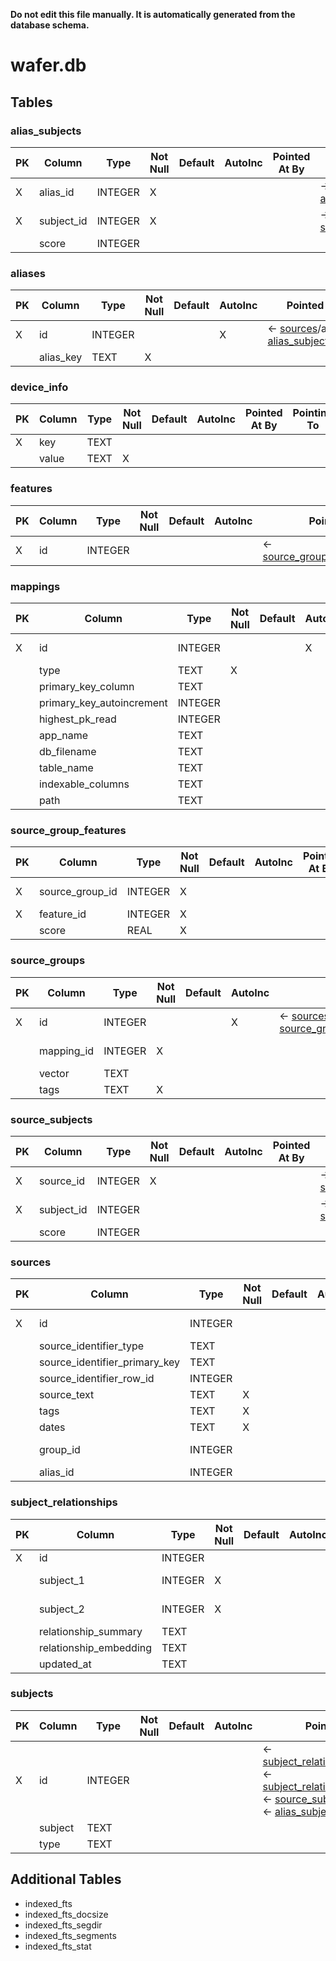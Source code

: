 **Do not edit this file manually. It is automatically generated from the database schema.**

# wafer.db

## Tables

### alias_subjects
| PK | Column     | Type    | Not Null | Default | AutoInc | Pointed At By | Pointing To                |
|----|------------|---------|----------|---------|---------|---------------|----------------------------|
| X  | alias_id   | INTEGER | X        |         |         |               | → [aliases](#aliases)/id   |
| X  | subject_id | INTEGER | X        |         |         |               | → [subjects](#subjects)/id |
|    | score      | INTEGER |          |         |         |               |                            |

### aliases
| PK | Column    | Type    | Not Null | Default | AutoInc | Pointed At By                                                                | Pointing To |
|----|-----------|---------|----------|---------|---------|------------------------------------------------------------------------------|-------------|
| X  | id        | INTEGER |          |         | X       | ← [sources](#sources)/alias_id, ← [alias_subjects](#alias_subjects)/alias_id |             |
|    | alias_key | TEXT    | X        |         |         |                                                                              |             |

### device_info
| PK | Column | Type | Not Null | Default | AutoInc | Pointed At By | Pointing To |
|----|--------|------|----------|---------|---------|---------------|-------------|
| X  | key    | TEXT |          |         |         |               |             |
|    | value  | TEXT | X        |         |         |               |             |

### features
| PK | Column | Type    | Not Null | Default | AutoInc | Pointed At By                                                | Pointing To |
|----|--------|---------|----------|---------|---------|--------------------------------------------------------------|-------------|
| X  | id     | INTEGER |          |         |         | ← [source_group_features](#source_group_features)/feature_id |             |

### mappings
| PK | Column                    | Type    | Not Null | Default | AutoInc | Pointed At By                                | Pointing To |
|----|---------------------------|---------|----------|---------|---------|----------------------------------------------|-------------|
| X  | id                        | INTEGER |          |         | X       | ← [source_groups](#source_groups)/mapping_id |             |
|    | type                      | TEXT    | X        |         |         |                                              |             |
|    | primary_key_column        | TEXT    |          |         |         |                                              |             |
|    | primary_key_autoincrement | INTEGER |          |         |         |                                              |             |
|    | highest_pk_read           | INTEGER |          |         |         |                                              |             |
|    | app_name                  | TEXT    |          |         |         |                                              |             |
|    | db_filename               | TEXT    |          |         |         |                                              |             |
|    | table_name                | TEXT    |          |         |         |                                              |             |
|    | indexable_columns         | TEXT    |          |         |         |                                              |             |
|    | path                      | TEXT    |          |         |         |                                              |             |

### source_group_features
| PK | Column          | Type    | Not Null | Default | AutoInc | Pointed At By | Pointing To                          |
|----|-----------------|---------|----------|---------|---------|---------------|--------------------------------------|
| X  | source_group_id | INTEGER | X        |         |         |               | → [source_groups](#source_groups)/id |
| X  | feature_id      | INTEGER | X        |         |         |               | → [features](#features)/id           |
|    | score           | REAL    | X        |         |         |               |                                      |

### source_groups
| PK | Column     | Type    | Not Null | Default | AutoInc | Pointed At By                                                                                     | Pointing To                |
|----|------------|---------|----------|---------|---------|---------------------------------------------------------------------------------------------------|----------------------------|
| X  | id         | INTEGER |          |         | X       | ← [sources](#sources)/group_id, ← [source_group_features](#source_group_features)/source_group_id |                            |
|    | mapping_id | INTEGER | X        |         |         |                                                                                                   | → [mappings](#mappings)/id |
|    | vector     | TEXT    |          |         |         |                                                                                                   |                            |
|    | tags       | TEXT    | X        |         |         |                                                                                                   |                            |

### source_subjects
| PK | Column     | Type    | Not Null | Default | AutoInc | Pointed At By | Pointing To                |
|----|------------|---------|----------|---------|---------|---------------|----------------------------|
| X  | source_id  | INTEGER | X        |         |         |               | → [sources](#sources)/id   |
| X  | subject_id | INTEGER |          |         |         |               | → [subjects](#subjects)/id |
|    | score      | INTEGER |          |         |         |               |                            |

### sources
| PK | Column                        | Type    | Not Null | Default | AutoInc | Pointed At By                                   | Pointing To                          |
|----|-------------------------------|---------|----------|---------|---------|-------------------------------------------------|--------------------------------------|
| X  | id                            | INTEGER |          |         |         | ← [source_subjects](#source_subjects)/source_id |                                      |
|    | source_identifier_type        | TEXT    |          |         |         |                                                 |                                      |
|    | source_identifier_primary_key | TEXT    |          |         |         |                                                 |                                      |
|    | source_identifier_row_id      | INTEGER |          |         |         |                                                 |                                      |
|    | source_text                   | TEXT    | X        |         |         |                                                 |                                      |
|    | tags                          | TEXT    | X        |         |         |                                                 |                                      |
|    | dates                         | TEXT    | X        |         |         |                                                 |                                      |
|    | group_id                      | INTEGER |          |         |         |                                                 | → [source_groups](#source_groups)/id |
|    | alias_id                      | INTEGER |          |         |         |                                                 | → [aliases](#aliases)/id             |

### subject_relationships
| PK | Column                 | Type    | Not Null | Default | AutoInc | Pointed At By | Pointing To                |
|----|------------------------|---------|----------|---------|---------|---------------|----------------------------|
| X  | id                     | INTEGER |          |         |         |               |                            |
|    | subject_1              | INTEGER | X        |         |         |               | → [subjects](#subjects)/id |
|    | subject_2              | INTEGER | X        |         |         |               | → [subjects](#subjects)/id |
|    | relationship_summary   | TEXT    |          |         |         |               |                            |
|    | relationship_embedding | TEXT    |          |         |         |               |                            |
|    | updated_at             | TEXT    |          |         |         |               |                            |

### subjects
| PK | Column  | Type    | Not Null | Default | AutoInc | Pointed At By                                                                                                                                                                                                              | Pointing To |
|----|---------|---------|----------|---------|---------|----------------------------------------------------------------------------------------------------------------------------------------------------------------------------------------------------------------------------|-------------|
| X  | id      | INTEGER |          |         |         | ← [subject_relationships](#subject_relationships)/subject_2, ← [subject_relationships](#subject_relationships)/subject_1, ← [source_subjects](#source_subjects)/subject_id, ← [alias_subjects](#alias_subjects)/subject_id |             |
|    | subject | TEXT    |          |         |         |                                                                                                                                                                                                                            |             |
|    | type    | TEXT    |          |         |         |                                                                                                                                                                                                                            |             |

## Additional Tables
- indexed_fts
- indexed_fts_docsize
- indexed_fts_segdir
- indexed_fts_segments
- indexed_fts_stat

